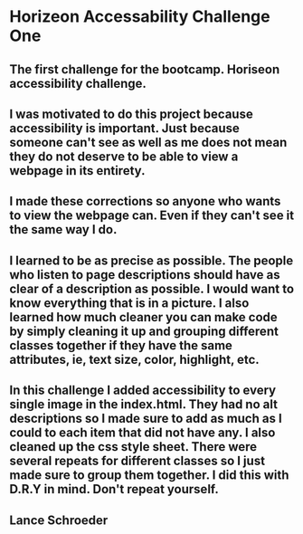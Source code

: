 # Horizeon Accessability Challenge One

## The first challenge for the bootcamp. Horiseon accessibility challenge.

## I was motivated to do this project because accessibility is important. Just because someone can't see as well as me does not mean they do not deserve to be able to view a webpage in its entirety.

## I made these corrections so anyone who wants to view the webpage can. Even if they can't see it the same way I do.

## I learned to be as precise as possible. The people who listen to page descriptions should have as clear of a description as possible. I would want to know everything that is in a picture. I also learned how much cleaner you can make code by simply cleaning it up and grouping different classes together if they have the same attributes, ie, text size, color, highlight, etc.

## In this challenge I added accessibility to every single image in the index.html. They had no alt descriptions so I made sure to add as much as I could to each item that did not have any. I also cleaned up the css style sheet. There were several repeats for different classes so I just made sure to group them together. I did this with D.R.Y in mind. Don't repeat yourself.

## Lance Schroeder
